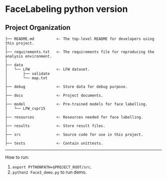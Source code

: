 FaceLabeling python version
==============================

Project Organization
------------

    ├── README.md          <- The top-level README for developers using this project.
    │ 
    ├── requirements.txt   <- The requirements file for reproducing the analysis environment.
    │ 
    ├── data
    │   └── LFW            <- LFW dataset.
    │       ├── validate
    │       └── map.txt
    │
    ├── debug              <- Store data for debug purpose.
    │
    ├── docs               <- Project documents.
    │
    ├── model              <- Pre-trained models for face labelling.
    │   └── LFW_cvpr15
    │
    ├── resources          <- Resources needed for face labelling.
    │
    ├── results            <- Store result files.
    │
    ├── src                <- Source code for use in this project.
    │   
    ├── tests              <- Contain unittests.

------------
How to run:
1. `export PYTHONPATH=$PROJECT_ROOT/src`.
2. `python2 Face3_demo.py` to run demo.
